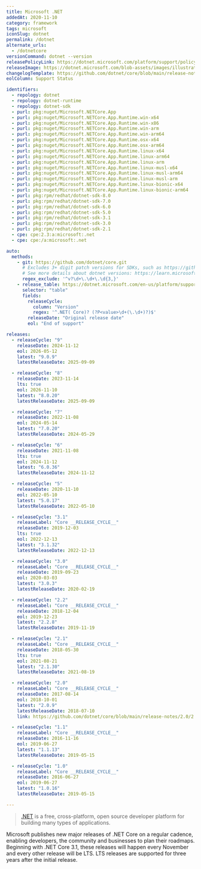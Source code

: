```yaml
---
title: Microsoft .NET
addedAt: 2020-11-10
category: framework
tags: microsoft
iconSlug: dotnet
permalink: /dotnet
alternate_urls:
  - /dotnetcore
versionCommand: dotnet --version
releasePolicyLink: https://dotnet.microsoft.com/platform/support/policy/dotnet-core
releaseImage: https://dotnet.microsoft.com/blob-assets/images/illustrations/release-schedule.svg
changelogTemplate: https://github.com/dotnet/core/blob/main/release-notes/{{"__LATEST__"|split:'.'|slice:0,2|join:'.'}}/__LATEST__/__LATEST__.md
eolColumn: Support Status

identifiers:
  - repology: dotnet
  - repology: dotnet-runtime
  - repology: dotnet-sdk
  - purl: pkg:nuget/Microsoft.NETCore.App
  - purl: pkg:nuget/Microsoft.NETCore.App.Runtime.win-x64
  - purl: pkg:nuget/Microsoft.NETCore.App.Runtime.win-x86
  - purl: pkg:nuget/Microsoft.NETCore.App.Runtime.win-arm
  - purl: pkg:nuget/Microsoft.NETCore.App.Runtime.win-arm64
  - purl: pkg:nuget/Microsoft.NETCore.App.Runtime.osx-x64
  - purl: pkg:nuget/Microsoft.NETCore.App.Runtime.osx-arm64
  - purl: pkg:nuget/Microsoft.NETCore.App.Runtime.linux-x64
  - purl: pkg:nuget/Microsoft.NETCore.App.Runtime.linux-arm64
  - purl: pkg:nuget/Microsoft.NETCore.App.Runtime.linux-arm
  - purl: pkg:nuget/Microsoft.NETCore.App.Runtime.linux-musl-x64
  - purl: pkg:nuget/Microsoft.NETCore.App.Runtime.linux-musl-arm64
  - purl: pkg:nuget/Microsoft.NETCore.App.Runtime.linux-musl-arm
  - purl: pkg:nuget/Microsoft.NETCore.App.Runtime.linux-bionic-x64
  - purl: pkg:nuget/Microsoft.NETCore.App.Runtime.linux-bionic-arm64
  - purl: pkg:rpm/redhat/dotnet-sdk-8.0
  - purl: pkg:rpm/redhat/dotnet-sdk-7.0
  - purl: pkg:rpm/redhat/dotnet-sdk-6.0
  - purl: pkg:rpm/redhat/dotnet-sdk-5.0
  - purl: pkg:rpm/redhat/dotnet-sdk-3.1
  - purl: pkg:rpm/redhat/dotnet-sdk-3.0
  - purl: pkg:rpm/redhat/dotnet-sdk-2.1
  - cpe: cpe:2.3:a:microsoft:.net
  - cpe: cpe:/a:microsoft:.net

auto:
  methods:
    - git: https://github.com/dotnet/core.git
      # Excludes 3+ digit patch versions for SDKs, such as https://github.com/dotnet/core/releases/tag/v3.1.201,
      # See more details about dotnet versions: https://learn.microsoft.com/dotnet/core/versions/
      regex_exclude: '^v?\d+\.\d+\.\d{3,}'
    - release_table: https://dotnet.microsoft.com/en-us/platform/support/policy/dotnet-core
      selector: "table"
      fields:
        releaseCycle:
          column: "Version"
          regex: '^.NET( Core)? (?P<value>\d+(\.\d+)?)$'
        releaseDate: "Original release date"
        eol: "End of support"

releases:
  - releaseCycle: "9"
    releaseDate: 2024-11-12
    eol: 2026-05-12
    latest: "9.0.9"
    latestReleaseDate: 2025-09-09

  - releaseCycle: "8"
    releaseDate: 2023-11-14
    lts: true
    eol: 2026-11-10
    latest: "8.0.20"
    latestReleaseDate: 2025-09-09

  - releaseCycle: "7"
    releaseDate: 2022-11-08
    eol: 2024-05-14
    latest: "7.0.20"
    latestReleaseDate: 2024-05-29

  - releaseCycle: "6"
    releaseDate: 2021-11-08
    lts: true
    eol: 2024-11-12
    latest: "6.0.36"
    latestReleaseDate: 2024-11-12

  - releaseCycle: "5"
    releaseDate: 2020-11-10
    eol: 2022-05-10
    latest: "5.0.17"
    latestReleaseDate: 2022-05-10

  - releaseCycle: "3.1"
    releaseLabel: "Core __RELEASE_CYCLE__"
    releaseDate: 2019-12-03
    lts: true
    eol: 2022-12-13
    latest: "3.1.32"
    latestReleaseDate: 2022-12-13

  - releaseCycle: "3.0"
    releaseLabel: "Core __RELEASE_CYCLE__"
    releaseDate: 2019-09-23
    eol: 2020-03-03
    latest: "3.0.3"
    latestReleaseDate: 2020-02-19

  - releaseCycle: "2.2"
    releaseLabel: "Core __RELEASE_CYCLE__"
    releaseDate: 2018-12-04
    eol: 2019-12-23
    latest: "2.2.8"
    latestReleaseDate: 2019-11-19

  - releaseCycle: "2.1"
    releaseLabel: "Core __RELEASE_CYCLE__"
    releaseDate: 2018-05-30
    lts: true
    eol: 2021-08-21
    latest: "2.1.30"
    latestReleaseDate: 2021-08-19

  - releaseCycle: "2.0"
    releaseLabel: "Core __RELEASE_CYCLE__"
    releaseDate: 2017-08-14
    eol: 2018-10-01
    latest: "2.0.9"
    latestReleaseDate: 2018-07-10
    link: https://github.com/dotnet/core/blob/main/release-notes/2.0/2.0.9.md

  - releaseCycle: "1.1"
    releaseLabel: "Core __RELEASE_CYCLE__"
    releaseDate: 2016-11-16
    eol: 2019-06-27
    latest: "1.1.13"
    latestReleaseDate: 2019-05-15

  - releaseCycle: "1.0"
    releaseLabel: "Core __RELEASE_CYCLE__"
    releaseDate: 2016-06-27
    eol: 2019-06-27
    latest: "1.0.16"
    latestReleaseDate: 2019-05-15

---
```


> [.NET](https://dotnet.microsoft.com/) is a free, cross-platform, open source developer platform
> for building many types of applications.

Microsoft publishes new major releases of .NET Core on a regular cadence, enabling developers, the
community and businesses to plan their roadmaps. Beginning with .NET Core 3.1, these releases will
happen every November and every other release will be LTS. LTS releases are supported for three
years after the initial release.
